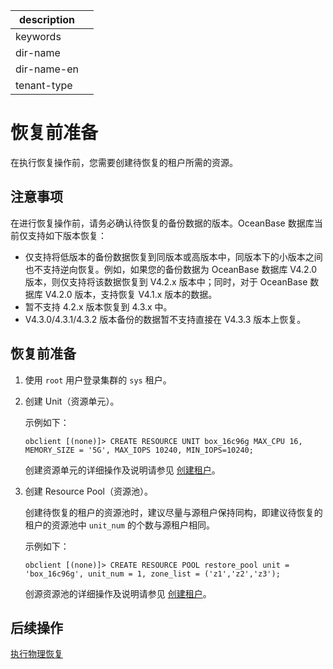 |description||
|---|---|
|keywords||
|dir-name||
|dir-name-en||
|tenant-type||

# 恢复前准备

在执行恢复操作前，您需要创建待恢复的租户所需的资源。

## 注意事项

在进行恢复操作前，请务必确认待恢复的备份数据的版本。OceanBase 数据库当前仅支持如下版本恢复：

* 仅支持将低版本的备份数据恢复到同版本或高版本中，同版本下的小版本之间也不支持逆向恢复。例如，如果您的备份数据为 OceanBase 数据库 V4.2.0 版本，则仅支持将该数据恢复到 V4.2.x 版本中；同时，对于 OceanBase 数据库 V4.2.0 版本，支持恢复 V4.1.x 版本的数据。
* 暂不支持 4.2.x 版本恢复到 4.3.x 中。
* V4.3.0/4.3.1/4.3.2 版本备份的数据暂不支持直接在 V4.3.3 版本上恢复。

## 恢复前准备

1. 使用 `root` 用户登录集群的 `sys` 租户。

2. 创建 Unit（资源单元）。

   示例如下：

   ```shell
   obclient [(none)]> CREATE RESOURCE UNIT box_16c96g MAX_CPU 16, MEMORY_SIZE = '5G', MAX_IOPS 10240, MIN_IOPS=10240;
   ```

   创建资源单元的详细操作及说明请参见 [创建租户](../../200.tenant-management/600.common-tenant-operations/200.manage-create-tenant.md)。

3. 创建 Resource Pool（资源池）。

   创建待恢复的租户的资源池时，建议尽量与源租户保持同构，即建议待恢复的租户的资源池中 `unit_num` 的个数与源租户相同。

   示例如下：

   ```shell
   obclient [(none)]> CREATE RESOURCE POOL restore_pool unit = 'box_16c96g', unit_num = 1, zone_list = ('z1','z2','z3');
   ```

   创源资源池的详细操作及说明请参见 [创建租户](../../200.tenant-management/600.common-tenant-operations/200.manage-create-tenant.md)。

## 后续操作

[执行物理恢复](../600.restore-data/200.initiate-the-tenant-restore.md)
